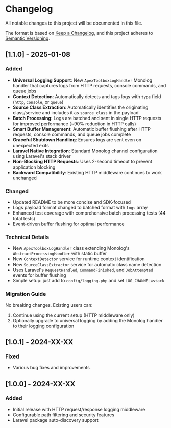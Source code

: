 # Changelog

All notable changes to this project will be documented in this file.

The format is based on [Keep a Changelog](https://keepachangelog.com/en/1.0.0/),
and this project adheres to [Semantic Versioning](https://semver.org/spec/v2.0.0.html).

## [1.1.0] - 2025-01-08

### Added
- **Universal Logging Support**: New `ApexToolboxLogHandler` Monolog handler that captures logs from HTTP requests, console commands, and queue jobs
- **Context Detection**: Automatically detects and tags logs with `type` field (`http`, `console`, or `queue`)
- **Source Class Extraction**: Automatically identifies the originating class/service and includes it as `source_class` in the payload
- **Batch Processing**: Logs are batched and sent in single HTTP requests for improved performance (~90% reduction in HTTP calls)
- **Smart Buffer Management**: Automatic buffer flushing after HTTP requests, console commands, and queue jobs complete
- **Graceful Shutdown Handling**: Ensures logs are sent even on unexpected exits
- **Laravel Native Integration**: Standard Monolog channel configuration using Laravel's stack driver
- **Non-Blocking HTTP Requests**: Uses 2-second timeout to prevent application blocking
- **Backward Compatibility**: Existing HTTP middleware continues to work unchanged

### Changed
- Updated README to be more concise and SDK-focused
- Logs payload format changed to batched format with `logs` array
- Enhanced test coverage with comprehensive batch processing tests (44 total tests)
- Event-driven buffer flushing for optimal performance

### Technical Details
- New `ApexToolboxLogHandler` class extending Monolog's `AbstractProcessingHandler` with static buffer
- New `ContextDetector` service for runtime context identification
- New `SourceClassExtractor` service for automatic class name detection
- Uses Laravel's `RequestHandled`, `CommandFinished`, and `JobAttempted` events for buffer flushing
- Simple setup: just add to `config/logging.php` and set `LOG_CHANNEL=stack`

### Migration Guide
No breaking changes. Existing users can:
1. Continue using the current setup (HTTP middleware only)
2. Optionally upgrade to universal logging by adding the Monolog handler to their logging configuration

## [1.0.1] - 2024-XX-XX

### Fixed
- Various bug fixes and improvements

## [1.0.0] - 2024-XX-XX

### Added
- Initial release with HTTP request/response logging middleware
- Configurable path filtering and security features
- Laravel package auto-discovery support
